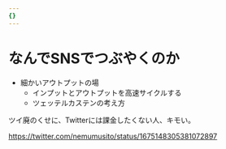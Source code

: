 ```yaml
---
{}
---
```

# なんでSNSでつぶやくのか

- 細かいアウトプットの場
    - インプットとアウトプットを高速サイクルする
    - ツェッテルカステンの考え方

ツイ廃のくせに、Twitterには課金したくない人、キモい。

https://twitter.com/nemumusito/status/1675148305381072897